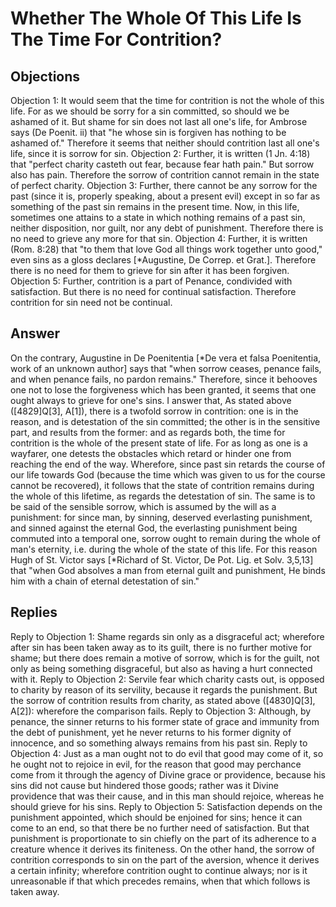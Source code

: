 # Whether The Whole Of This Life Is The Time For Contrition?
## Objections
Objection 1: It would seem that the time for contrition is not the whole of this life. For as we should be sorry for a sin committed, so should we be ashamed of it. But shame for sin does not last all one's life, for Ambrose says (De Poenit. ii) that "he whose sin is forgiven has nothing to be ashamed of." Therefore it seems that neither should contrition last all one's life, since it is sorrow for sin.
Objection 2: Further, it is written (1 Jn. 4:18) that "perfect charity casteth out fear, because fear hath pain." But sorrow also has pain. Therefore the sorrow of contrition cannot remain in the state of perfect charity.
Objection 3: Further, there cannot be any sorrow for the past (since it is, properly speaking, about a present evil) except in so far as something of the past sin remains in the present time. Now, in this life, sometimes one attains to a state in which nothing remains of a past sin, neither disposition, nor guilt, nor any debt of punishment. Therefore there is no need to grieve any more for that sin.
Objection 4: Further, it is written (Rom. 8:28) that "to them that love God all things work together unto good," even sins as a gloss declares [*Augustine, De Correp. et Grat.]. Therefore there is no need for them to grieve for sin after it has been forgiven.
Objection 5: Further, contrition is a part of Penance, condivided with satisfaction. But there is no need for continual satisfaction. Therefore contrition for sin need not be continual.
## Answer
On the contrary, Augustine in De Poenitentia [*De vera et falsa Poenitentia, work of an unknown author] says that "when sorrow ceases, penance fails, and when penance fails, no pardon remains." Therefore, since it behooves one not to lose the forgiveness which has been granted, it seems that one ought always to grieve for one's sins.
I answer that, As stated above ([4829]Q[3], A[1]), there is a twofold sorrow in contrition: one is in the reason, and is detestation of the sin committed; the other is in the sensitive part, and results from the former: and as regards both, the time for contrition is the whole of the present state of life. For as long as one is a wayfarer, one detests the obstacles which retard or hinder one from reaching the end of the way. Wherefore, since past sin retards the course of our life towards God (because the time which was given to us for the course cannot be recovered), it follows that the state of contrition remains during the whole of this lifetime, as regards the detestation of sin. The same is to be said of the sensible sorrow, which is assumed by the will as a punishment: for since man, by sinning, deserved everlasting punishment, and sinned against the eternal God, the everlasting punishment being commuted into a temporal one, sorrow ought to remain during the whole of man's eternity, i.e. during the whole of the state of this life. For this reason Hugh of St. Victor says [*Richard of St. Victor, De Pot. Lig. et Solv. 3,5,13] that "when God absolves a man from eternal guilt and punishment, He binds him with a chain of eternal detestation of sin."
## Replies
Reply to Objection 1: Shame regards sin only as a disgraceful act; wherefore after sin has been taken away as to its guilt, there is no further motive for shame; but there does remain a motive of sorrow, which is for the guilt, not only as being something disgraceful, but also as having a hurt connected with it.
Reply to Objection 2: Servile fear which charity casts out, is opposed to charity by reason of its servility, because it regards the punishment. But the sorrow of contrition results from charity, as stated above ([4830]Q[3], A[2]): wherefore the comparison fails.
Reply to Objection 3: Although, by penance, the sinner returns to his former state of grace and immunity from the debt of punishment, yet he never returns to his former dignity of innocence, and so something always remains from his past sin.
Reply to Objection 4: Just as a man ought not to do evil that good may come of it, so he ought not to rejoice in evil, for the reason that good may perchance come from it through the agency of Divine grace or providence, because his sins did not cause but hindered those goods; rather was it Divine providence that was their cause, and in this man should rejoice, whereas he should grieve for his sins.
Reply to Objection 5: Satisfaction depends on the punishment appointed, which should be enjoined for sins; hence it can come to an end, so that there be no further need of satisfaction. But that punishment is proportionate to sin chiefly on the part of its adherence to a creature whence it derives its finiteness. On the other hand, the sorrow of contrition corresponds to sin on the part of the aversion, whence it derives a certain infinity; wherefore contrition ought to continue always; nor is it unreasonable if that which precedes remains, when that which follows is taken away.